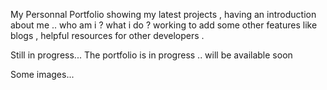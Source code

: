 My Personnal Portfolio
showing my latest projects , having an introduction about me .. who am i ? what i do ? working to add some other features like blogs , helpful resources for other developers .

Still in progress...
The portfolio is in progress .. will be available soon

Some images...
